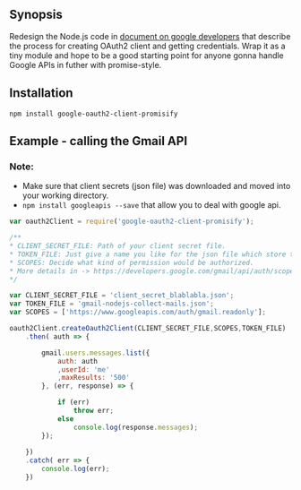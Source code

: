 ## Synopsis
Redesign the Node.js code in [document on google developers](https://developers.google.com/gmail/api/quickstart/nodejs) that describe the process for creating OAuth2 client and getting credentials. Wrap it as a tiny module and hope to be a good starting point for anyone gonna handle Google APIs in futher with promise-style.
## Installation
```
npm install google-oauth2-client-promisify
```

## Example - calling the Gmail API

### Note:
- Make sure that client secrets (json file) was downloaded and moved into your working directory.
- ```npm install googleapis --save``` that allow you to deal with google api.

```js
var oauth2Client = require('google-oauth2-client-promisify');

/**
* CLIENT_SECRET_FILE: Path of your client secret file.
* TOKEN_FILE: Just give a name you like for the json file which store token.
* SCOPES: Decide what kind of permission would be authorized. 
* More details in -> https://developers.google.com/gmail/api/auth/scopes
*/

var CLIENT_SECRET_FILE = 'client_secret_blablabla.json';
var TOKEN_FILE = 'gmail-nodejs-collect-mails.json';
var SCOPES = ['https://www.googleapis.com/auth/gmail.readonly'];

oauth2Client.createOauth2Client(CLIENT_SECRET_FILE,SCOPES,TOKEN_FILE)
	.then( auth => {

		gmail.users.messages.list({
			auth: auth
			,userId: 'me'
			,maxResults: '500'
		}, (err, response) => {

			if (err) 
				throw err;
			else 
				console.log(response.messages);
		});
		
	})
	.catch( err => {
		console.log(err);
	})

```
